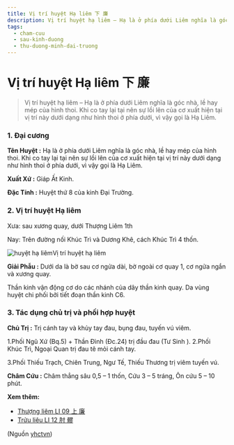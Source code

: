 ```yaml
---
title: Vị trí huyệt Hạ liêm 下 廉
description: Vị trí huyệt hạ liêm – Hạ là ở phía dưới Liêm nghĩa là góc nhà, lề hay mép của hình thoi. Khi co tay lại tại nên sự lồi lên của cơ xuất hiện tại vị trí này dưới dạng như hình thoi ở phía dưới, vì vậy gọi là Hạ Liêm.
tags:
  - cham-cuu
  - sau-kinh-duong
  - thu-duong-minh-dai-truong
---
```


# Vị trí huyệt Hạ liêm 下 廉 

> Vị trí huyệt hạ liêm – Hạ là ở phía dưới Liêm nghĩa là góc nhà, lề hay mép của hình thoi. Khi co tay lại tại nên sự lồi lên của cơ xuất hiện tại vị trí này dưới dạng như hình thoi ở phía dưới, vì vậy gọi là Hạ Liêm.

### **1. Đại cương**

**Tên Huyệt :** Hạ là ở phía dưới Liêm nghĩa là góc nhà, lề hay mép của hình thoi. Khi co tay lại tại nên sự lồi lên của cơ xuất hiện tại vị trí này dưới dạng như hình thoi ở phía dưới, vì vậy gọi là Hạ Liêm.

**Xuất Xứ :** Giáp Ất Kinh.

**Đặc Tính :** Huyệt thứ 8 của kinh Đại Trường.

### **2. Vị trí huyệt Hạ liêm**

Xưa: sau xương quay, dưới Thượng Liêm 1th

Nay: Trên đường nối Khúc Trì và Dương Khê, cách Khúc Trì 4 thốn.

![huyệt hạ liêm](/imgs/yhctvn/huyet-ha-liem-1-e1644825322305.jpg)Vị trí huyệt hạ liêm

**Giải Phẫu :** Dưới da là bờ sau cơ ngửa dài, bờ ngoài cơ quay 1, cơ ngửa ngắn và xương quay.

Thần kinh vận động cơ do các nhánh của dây thần kinh quay. Da vùng huyệt chi phối bởi tiết đoạn thần kinh C6.

### **3. Tác dụng chủ trị và phối hợp huyệt**

**Chủ Trị :** Trị cánh tay và khủy tay đau, bụng đau, tuyến vú viêm.

1.Phối Ngũ Xứ (Bq.5) + Thần Đình (Đc.24) trị đầu đau (Tư Sinh ). 2.Phối Khúc Trì, Ngoại Quan trị đau tê mỏi cánh tay.

3.Phối Thiếu Trạch, Chiên Trung, Ngư Tế, Thiếu Thương trị viêm tuyến vú.

**Châm Cứu :** Châm thẳng sâu 0,5 – 1 thốn, Cứu 3 – 5 tráng, Ôn cứu 5 – 10 phút.

**Xem thêm:**

* [Thượng liêm LI 09 上 廉](/yhctvn/huyet-thuong-liem-%e4%b8%8a-%e5%bb%89)
* [Trửu liêu LI 12 肘 髎](/yhctvn/huyet-truu-lieu-%e8%82%98-%e9%ab%8e)

(Nguồn <a href="https://yhctvn.com/huyet-ha-liem-下-廉/" target="_blank">yhctvn</a>)
